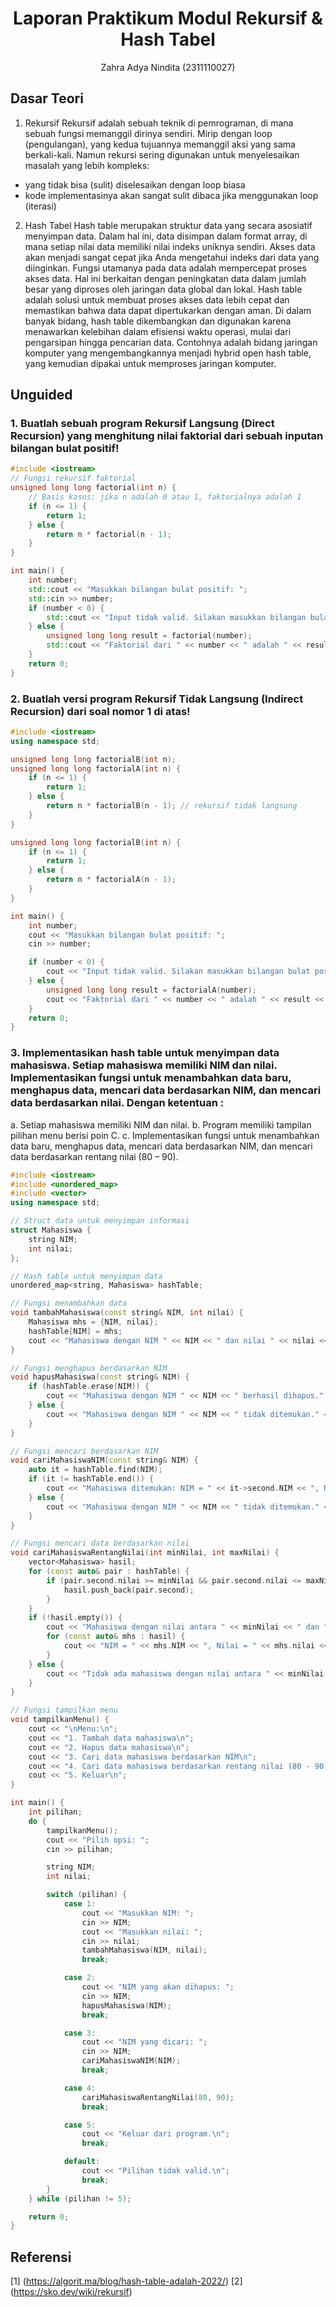 # <h1 align="center">Laporan Praktikum Modul Rekursif & Hash Tabel</h1>
<p align="center">Zahra Adya Nindita (2311110027)</p>

## Dasar Teori

1. Rekursif
Rekursif adalah sebuah teknik di pemrograman, di mana sebuah fungsi memanggil dirinya sendiri. Mirip dengan loop (pengulangan), yang kedua tujuannya memanggil aksi yang sama berkali-kali.
Namun rekursi sering digunakan untuk menyelesaikan masalah yang lebih kompleks:
- yang tidak bisa (sulit) diselesaikan dengan loop biasa
- kode implementasinya akan sangat sulit dibaca jika menggunakan loop (iterasi)
2. Hash Tabel
Hash table merupakan struktur data yang secara asosiatif menyimpan data. Dalam hal ini, data disimpan dalam format array, di mana setiap nilai data memiliki nilai indeks uniknya sendiri. Akses data akan menjadi sangat cepat jika Anda mengetahui indeks dari data yang diinginkan. 
Fungsi utamanya pada data adalah mempercepat proses akses data. Hal ini berkaitan dengan peningkatan data dalam jumlah besar yang diproses oleh jaringan data global dan lokal. Hash table adalah solusi untuk membuat proses akses data lebih cepat dan memastikan bahwa data dapat dipertukarkan dengan aman. 
Di dalam banyak bidang, hash table dikembangkan dan digunakan karena menawarkan kelebihan dalam efisiensi waktu operasi, mulai dari pengarsipan hingga pencarian data. Contohnya adalah bidang jaringan komputer yang mengembangkannya menjadi hybrid open hash table, yang kemudian dipakai untuk memproses jaringan komputer.

## Unguided 

### 1. Buatlah sebuah program Rekursif Langsung (Direct Recursion) yang menghitung nilai faktorial dari sebuah inputan bilangan bulat positif!

```C++
#include <iostream>
// Fungsi rekursif faktorial
unsigned long long factorial(int n) {
    // Basis kasus: jika n adalah 0 atau 1, faktorialnya adalah 1
    if (n <= 1) {
        return 1;
    } else {
        return n * factorial(n - 1);
    }
}

int main() {
    int number;
    std::cout << "Masukkan bilangan bulat positif: ";
    std::cin >> number;
    if (number < 0) {
        std::cout << "Input tidak valid. Silakan masukkan bilangan bulat positif." << std::endl;
    } else {
        unsigned long long result = factorial(number);
        std::cout << "Faktorial dari " << number << " adalah " << result << std::endl;
    }
    return 0;
}
```
### 2. Buatlah versi program Rekursif Tidak Langsung (Indirect Recursion) dari soal nomor 1 di atas!

```C++
#include <iostream>
using namespace std;

unsigned long long factorialB(int n);
unsigned long long factorialA(int n) {
    if (n <= 1) {
        return 1;
    } else {
        return n * factorialB(n - 1); // rekursif tidak langsung
    }
}

unsigned long long factorialB(int n) {
    if (n <= 1) {
        return 1;
    } else {
        return n * factorialA(n - 1); 
    }
}

int main() {
    int number;
    cout << "Masukkan bilangan bulat positif: ";
    cin >> number;

    if (number < 0) {
        cout << "Input tidak valid. Silakan masukkan bilangan bulat positif." << endl;
    } else {
        unsigned long long result = factorialA(number);
        cout << "Faktorial dari " << number << " adalah " << result << endl;
    }
    return 0;
}
```

### 3. Implementasikan hash table untuk menyimpan data mahasiswa. Setiap mahasiswa memiliki NIM dan nilai. Implementasikan fungsi untuk menambahkan data baru, menghapus data, mencari data berdasarkan NIM, dan mencari data berdasarkan nilai. Dengan ketentuan :
a. Setiap mahasiswa memiliki NIM dan nilai.
b. Program memiliki tampilan pilihan menu berisi poin C.
c. Implementasikan fungsi untuk menambahkan data baru, menghapus data,
mencari data berdasarkan NIM, dan mencari data berdasarkan rentang nilai
(80 – 90).

```C++
#include <iostream>
#include <unordered_map>
#include <vector>
using namespace std;

// Struct data untuk menyimpan informasi 
struct Mahasiswa {
    string NIM;
    int nilai;
};

// Hash table untuk menyimpan data 
unordered_map<string, Mahasiswa> hashTable;

// Fungsi menambahkan data 
void tambahMahasiswa(const string& NIM, int nilai) {
    Mahasiswa mhs = {NIM, nilai};
    hashTable[NIM] = mhs;
    cout << "Mahasiswa dengan NIM " << NIM << " dan nilai " << nilai << " berhasil ditambahkan." << endl;
}

// Fungsi menghapus berdasarkan NIM
void hapusMahasiswa(const string& NIM) {
    if (hashTable.erase(NIM)) {
        cout << "Mahasiswa dengan NIM " << NIM << " berhasil dihapus." << endl;
    } else {
        cout << "Mahasiswa dengan NIM " << NIM << " tidak ditemukan." << endl;
    }
}

// Fungsi mencari berdasarkan NIM
void cariMahasiswaNIM(const string& NIM) {
    auto it = hashTable.find(NIM);
    if (it != hashTable.end()) {
        cout << "Mahasiswa ditemukan: NIM = " << it->second.NIM << ", Nilai = " << it->second.nilai << endl;
    } else {
        cout << "Mahasiswa dengan NIM " << NIM << " tidak ditemukan." << endl;
    }
}

// Fungsi mencari data berdasarkan nilai
void cariMahasiswaRentangNilai(int minNilai, int maxNilai) {
    vector<Mahasiswa> hasil;
    for (const auto& pair : hashTable) {
        if (pair.second.nilai >= minNilai && pair.second.nilai <= maxNilai) {
            hasil.push_back(pair.second);
        }
    }
    if (!hasil.empty()) {
        cout << "Mahasiswa dengan nilai antara " << minNilai << " dan " << maxNilai << " ditemukan:" << endl;
        for (const auto& mhs : hasil) {
            cout << "NIM = " << mhs.NIM << ", Nilai = " << mhs.nilai << endl;
        }
    } else {
        cout << "Tidak ada mahasiswa dengan nilai antara " << minNilai << " dan " << maxNilai << "." << endl;
    }
}

// Fungsi tampilkan menu
void tampilkanMenu() {
    cout << "\nMenu:\n";
    cout << "1. Tambah data mahasiswa\n";
    cout << "2. Hapus data mahasiswa\n";
    cout << "3. Cari data mahasiswa berdasarkan NIM\n";
    cout << "4. Cari data mahasiswa berdasarkan rentang nilai (80 - 90)\n";
    cout << "5. Keluar\n";
}

int main() {
    int pilihan;
    do {
        tampilkanMenu();
        cout << "Pilih opsi: ";
        cin >> pilihan;

        string NIM;
        int nilai;

        switch (pilihan) {
            case 1:
                cout << "Masukkan NIM: ";
                cin >> NIM;
                cout << "Masukkan nilai: ";
                cin >> nilai;
                tambahMahasiswa(NIM, nilai);
                break;

            case 2:
                cout << "NIM yang akan dihapus: ";
                cin >> NIM;
                hapusMahasiswa(NIM);
                break;

            case 3:
                cout << "NIM yang dicari: ";
                cin >> NIM;
                cariMahasiswaNIM(NIM);
                break;

            case 4:
                cariMahasiswaRentangNilai(80, 90);
                break;

            case 5:
                cout << "Keluar dari program.\n";
                break;

            default:
                cout << "Pilihan tidak valid.\n";
                break;
        }
    } while (pilihan != 5);

    return 0;
}
```

## Referensi
[1] (https://algorit.ma/blog/hash-table-adalah-2022/)
[2] (https://sko.dev/wiki/rekursif)

